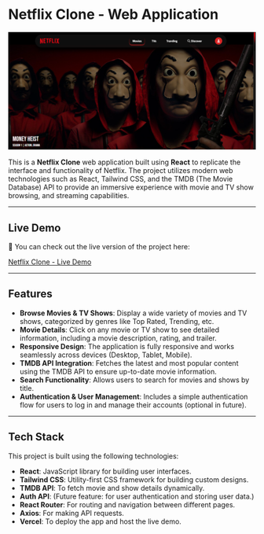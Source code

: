 # Netflix Clone - Web Application

![Netflix Clone](https://github.com/magdy246/JS/raw/master/netflix.png)

This is a **Netflix Clone** web application built using **React** to replicate the interface and functionality of Netflix. The project utilizes modern web technologies such as React, Tailwind CSS, and the TMDB (The Movie Database) API to provide an immersive experience with movie and TV show browsing, and streaming capabilities.

---

## Live Demo

🚀 You can check out the live version of the project here:

[Netflix Clone - Live Demo](https://netflix-clone-bay-nine.vercel.app/)

---

## Features

- **Browse Movies & TV Shows**: Display a wide variety of movies and TV shows, categorized by genres like Top Rated, Trending, etc.
- **Movie Details**: Click on any movie or TV show to see detailed information, including a movie description, rating, and trailer.
- **Responsive Design**: The application is fully responsive and works seamlessly across devices (Desktop, Tablet, Mobile).
- **TMDB API Integration**: Fetches the latest and most popular content using the TMDB API to ensure up-to-date movie information.
- **Search Functionality**: Allows users to search for movies and shows by title.
- **Authentication & User Management**: Includes a simple authentication flow for users to log in and manage their accounts (optional in future).

---

## Tech Stack

This project is built using the following technologies:

- **React**: JavaScript library for building user interfaces.
- **Tailwind CSS**: Utility-first CSS framework for building custom designs.
- **TMDB API**: To fetch movie and show details dynamically.
- **Auth API**: (Future feature: for user authentication and storing user data.)
- **React Router**: For routing and navigation between different pages.
- **Axios**: For making API requests.
- **Vercel**: To deploy the app and host the live demo.
